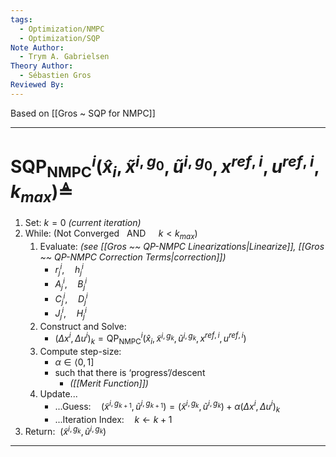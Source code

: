 ```yaml
---
tags:
  - Optimization/NMPC
  - Optimization/SQP
Note Author:
  - Trym A. Gabrielsen
Theory Author:
  - Sébastien Gros
Reviewed By:
---
```

Based on [[Gros ~ SQP for NMPC]]


---
# $\text{SQP}^{i}_{\text{NMPC}}(\hat{x}_{i},\tilde{x}^{i,g_{0}},\tilde{u}^{i,g_{0}},x^{ref,i},u^{ref,i},k_{max}) \triangleq$

1) $\text{Set:~}k = 0$ *(current iteration)*
2) $\text{While:~} (\text{Not Converged ~~AND~}\quad k < k_{max})$ 
	1) $\text{Evaluate:}$ *(see [[Gros ~~ QP-NMPC Linearizations|Linearize]], [[Gros ~~ QP-NMPC Correction Terms|correction]])*
		- $r^{i}_{j},\quad h^{i}_{j}$
		- $A^{i}_{j},\quad B^{i}_{j}$
		- $C^{i}_{j},\quad D^{i}_{j}$
		- $J^{i}_{j},\quad H^{i}_{j}$
	1) $\text{Construct and Solve:}$
		- $(\Delta x^{i}, \Delta u^{i})_{k} = \text{QP}^{i}_{\text{NMPC}}(\hat{x}_{i},\tilde{x}^{i,g_{k}},\tilde{u}^{i,g_{k}},x^{ref,i},u^{ref,i})$
	2) $\text{Compute step-size:}$
		- $\alpha\in\langle0,1]$
		- $\text{such that there is `progress'/descent}$
			- *([[Merit Function]])*
	3) $\text{Update...}$
		- $\text{...Guess:}\quad (\tilde{x}^{i,g_{k+1}},\tilde{u}^{i,g_{k+1}}) = (\tilde{x}^{i,g_{k}},\tilde{u}^{i,g_{k}}) + \alpha(\Delta x^{i}, \Delta u^{i})_{k}$
		- $\text{...Iteration Index:}\quad k \leftarrow k+1$
3) $\text{Return:} ~~ (\tilde{x}^{i,g_{k}},\tilde{u}^{i,g_{k}})$

---



